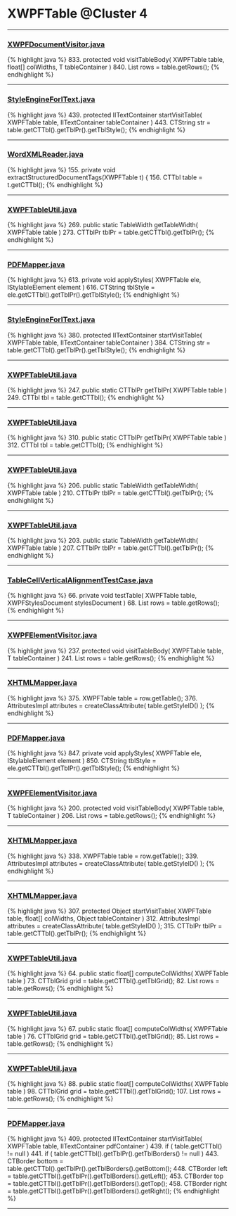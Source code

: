 # XWPFTable @Cluster 4

***

### [XWPFDocumentVisitor.java](https://searchcode.com/codesearch/view/96672565/)
{% highlight java %}
833. protected void visitTableBody( XWPFTable table, float[] colWidths, T tableContainer )
840.     List<XWPFTableRow> rows = table.getRows();
{% endhighlight %}

***

### [StyleEngineForIText.java](https://searchcode.com/codesearch/view/12208690/)
{% highlight java %}
439. protected IITextContainer startVisitTable( XWPFTable table, IITextContainer tableContainer )
443.     CTString str = table.getCTTbl().getTblPr().getTblStyle();
{% endhighlight %}

***

### [WordXMLReader.java](https://searchcode.com/codesearch/view/46076962/)
{% highlight java %}
155. private void extractStructuredDocumentTags(XWPFTable t) {
156.   CTTbl table = t.getCTTbl();
{% endhighlight %}

***

### [XWPFTableUtil.java](https://searchcode.com/codesearch/view/96672636/)
{% highlight java %}
269. public static TableWidth getTableWidth( XWPFTable table )
273.     CTTblPr tblPr = table.getCTTbl().getTblPr();
{% endhighlight %}

***

### [PDFMapper.java](https://searchcode.com/codesearch/view/12208685/)
{% highlight java %}
613. private void applyStyles( XWPFTable ele, IStylableElement<XWPFTable> element )
616.     CTString tblStyle = ele.getCTTbl().getTblPr().getTblStyle();
{% endhighlight %}

***

### [StyleEngineForIText.java](https://searchcode.com/codesearch/view/96673306/)
{% highlight java %}
380. protected IITextContainer startVisitTable( XWPFTable table, IITextContainer tableContainer )
384.     CTString str = table.getCTTbl().getTblPr().getTblStyle();
{% endhighlight %}

***

### [XWPFTableUtil.java](https://searchcode.com/codesearch/view/96673299/)
{% highlight java %}
247. public static CTTblPr getTblPr( XWPFTable table )
249.     CTTbl tbl = table.getCTTbl();
{% endhighlight %}

***

### [XWPFTableUtil.java](https://searchcode.com/codesearch/view/96672636/)
{% highlight java %}
310. public static CTTblPr getTblPr( XWPFTable table )
312.     CTTbl tbl = table.getCTTbl();
{% endhighlight %}

***

### [XWPFTableUtil.java](https://searchcode.com/codesearch/view/96673299/)
{% highlight java %}
206. public static TableWidth getTableWidth( XWPFTable table )
210.     CTTblPr tblPr = table.getCTTbl().getTblPr();
{% endhighlight %}

***

### [XWPFTableUtil.java](https://searchcode.com/codesearch/view/12208688/)
{% highlight java %}
203. public static TableWidth getTableWidth( XWPFTable table )
207.     CTTblPr tblPr = table.getCTTbl().getTblPr();
{% endhighlight %}

***

### [TableCellVerticalAlignmentTestCase.java](https://searchcode.com/codesearch/view/96672468/)
{% highlight java %}
66. private void testTable( XWPFTable table, XWPFStylesDocument stylesDocument )
68.     List<XWPFTableRow> rows = table.getRows();
{% endhighlight %}

***

### [XWPFElementVisitor.java](https://searchcode.com/codesearch/view/12208676/)
{% highlight java %}
237. protected void visitTableBody( XWPFTable table, T tableContainer )
241.     List<XWPFTableRow> rows = table.getRows();
{% endhighlight %}

***

### [XHTMLMapper.java](https://searchcode.com/codesearch/view/96673744/)
{% highlight java %}
375. XWPFTable table = row.getTable();
376. AttributesImpl attributes = createClassAttribute( table.getStyleID() );
{% endhighlight %}

***

### [PDFMapper.java](https://searchcode.com/codesearch/view/96673303/)
{% highlight java %}
847. private void applyStyles( XWPFTable ele, IStylableElement<XWPFTable> element )
850.     CTString tblStyle = ele.getCTTbl().getTblPr().getTblStyle();
{% endhighlight %}

***

### [XWPFElementVisitor.java](https://searchcode.com/codesearch/view/96673254/)
{% highlight java %}
200. protected void visitTableBody( XWPFTable table, T tableContainer )
206.     List<XWPFTableRow> rows = table.getRows();
{% endhighlight %}

***

### [XHTMLMapper.java](https://searchcode.com/codesearch/view/96673744/)
{% highlight java %}
338. XWPFTable table = row.getTable();
339. AttributesImpl attributes = createClassAttribute( table.getStyleID() );
{% endhighlight %}

***

### [XHTMLMapper.java](https://searchcode.com/codesearch/view/96673744/)
{% highlight java %}
307. protected Object startVisitTable( XWPFTable table, float[] colWidths, Object tableContainer )
312.     AttributesImpl attributes = createClassAttribute( table.getStyleID() );
315.     CTTblPr tblPr = table.getCTTbl().getTblPr();
{% endhighlight %}

***

### [XWPFTableUtil.java](https://searchcode.com/codesearch/view/12208688/)
{% highlight java %}
64. public static float[] computeColWidths( XWPFTable table )
73.     CTTblGrid grid = table.getCTTbl().getTblGrid();
82.         List<XWPFTableRow> rows = table.getRows();
{% endhighlight %}

***

### [XWPFTableUtil.java](https://searchcode.com/codesearch/view/96673299/)
{% highlight java %}
67. public static float[] computeColWidths( XWPFTable table )
76.     CTTblGrid grid = table.getCTTbl().getTblGrid();
85.         List<XWPFTableRow> rows = table.getRows();
{% endhighlight %}

***

### [XWPFTableUtil.java](https://searchcode.com/codesearch/view/96672636/)
{% highlight java %}
88. public static float[] computeColWidths( XWPFTable table )
98.     CTTblGrid grid = table.getCTTbl().getTblGrid();
107.         List<XWPFTableRow> rows = table.getRows();
{% endhighlight %}

***

### [PDFMapper.java](https://searchcode.com/codesearch/view/12208685/)
{% highlight java %}
409. protected IITextContainer startVisitTable( XWPFTable table, IITextContainer pdfContainer )
439.     if ( table.getCTTbl() != null )
441.         if ( table.getCTTbl().getTblPr().getTblBorders() != null )
443.             CTBorder bottom = table.getCTTbl().getTblPr().getTblBorders().getBottom();
448.             CTBorder left = table.getCTTbl().getTblPr().getTblBorders().getLeft();
453.             CTBorder top = table.getCTTbl().getTblPr().getTblBorders().getTop();
458.             CTBorder right = table.getCTTbl().getTblPr().getTblBorders().getRight();
{% endhighlight %}

***

